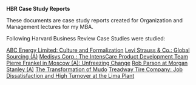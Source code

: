 **HBR Case Study Reports**

These documents are case study reports created for Organization and Management lectures 
for my MBA.

Following Harvard Business Review Case Studies were studied:


[ABC Energy Limited: Culture and Formalization](https://hbr.org/product/abc-energy-limited-culture-and-formalization/W11041-PDF-ENG)
[Levi Strauss & Co.: Global Sourcing (A)](https://hbr.org/product/levi-strauss-co-global-sourcing-a/395127-PDF-ENG)
[Medisys Corp.: The IntensCare Product Development Team](https://hbr.org/product/medisys-corp-the-intenscare-product-development-team/4059-PDF-ENG)
[Pierre Frankel in Moscow (A): Unfreezing Change](https://hbr.org/product/pierre-frankel-in-moscow-a-unfreezing-change/312070-PDF-ENG)
[Rob Parson at Morgan Stanley (A)](https://hbr.org/product/rob-parson-at-morgan-stanley-a/498054-PDF-ENG)
[The Transformation of Mudo](https://hbr.org/product/the-transformation-of-mudo/416015-PDF-ENG)
[Treadway Tire Company: Job Dissatisfaction and High Turnover at the Lima Plant](https://hbr.org/product/treadway-tire-company-job-dissatisfaction-and-high-turnover-at-the-lima-plant/2189-PDF-ENG)
